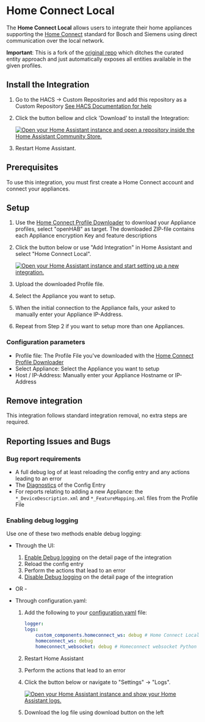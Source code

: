 # Home Connect Local

The **Home Connect Local** allows users to integrate their home appliances supporting the  [Home Connect](https://www.home-connect.com/global) standard for Bosch and Siemens using direct communication over the local network.

**Important**: This is a fork of the [original repo](https://github.com/chris-mc1/homeconnect_local_hass) which ditches the curated entity approach and just automatically exposes all entities available in the given profiles.

## Install the Integration

1. Go to the HACS -> Custom Repositories and add this repository as a Custom Repository [See HACS Documentation for help](https://hacs.xyz/docs/faq/custom_repositories/)

2. Click the button bellow and click 'Download' to install the Integration:

    [![Open your Home Assistant instance and open a repository inside the Home Assistant Community Store.](https://my.home-assistant.io/badges/hacs_repository.svg)](https://my.home-assistant.io/redirect/hacs_repository/?repository=homeconnect_local_hass&owner=chris-mc1)

3. Restart Home Assistant.

## Prerequisites

To use this integration, you must first create a Home Connect account and connect your appliances.

## Setup

1. Use the [Home Connect Profile Downloader](https://github.com/bruestel/homeconnect-profile-downloader) to download your Appliance profiles, select "openHAB" as target. The downloaded ZIP-file contains each Appliance encryption Key and feature descriptions
2. Click the button below or use "Add Integration" in Home Assistant and select "Home Connect Local".

    [![Open your Home Assistant instance and start setting up a new integration.](https://my.home-assistant.io/badges/config_flow_start.svg)](https://my.home-assistant.io/redirect/config_flow_start/?domain=homeconnect_ws)

3. Upload the downloaded Profile file.
4. Select the Appliance you want to setup.
5. When the initial connection to the Appliance fails, your asked to manually enter your Appliance IP-Address.
6. Repeat from Step 2 if you want to setup more than one Appliances.

### Configuration parameters

- Profile file: The Profile File you've downloaded with the [Home Connect Profile Downloader](https://github.com/bruestel/homeconnect-profile-downloader)
- Select Appliance: Select the Appliance you want to setup
- Host / IP-Address: Manually enter your Appliance Hostname or IP-Address

## Remove integration

This integration follows standard integration removal, no extra steps are required.

## Reporting Issues and Bugs

### Bug report requirements

- A full debug log of at least reloading the config entry and any actions leading to an error
- The [Diagnostics](https://www.home-assistant.io/docs/configuration/troubleshooting/#download-diagnostics) of the Config Entry
- For reports relating to adding a new Appliance: the `*_DeviceDescription.xml` and `*_FeatureMapping.xml` files from the Profile File

### Enabling debug logging

Use one of these two methods enable debug logging:

- Through the UI:
    1. [Enable Debug logging](<https://www.home-assistant.io/docs/configuration/troubleshooting>) on the detail page of the integration
    2. Reload the config entry
    3. Perform the actions that lead to an error
    4. [Disable Debug logging](https://www.home-assistant.io/docs/configuration/troubleshooting/#disable-debug-logging-and-download-logs) on the detail page of the integration

- OR -

- Through configuration.yaml:
    1. Add the following to your [configuration.yaml](https://www.home-assistant.io/docs/configuration/) file:

        ```yaml
        logger:
        logs:
            custom_components.homeconnect_ws: debug # Home Connect Local Integration
            homeconnect_ws: debug
            homeconnect_websocket: debug # Homeconnect websocket Python package
        ```

    2. Restart Home Assistant
    3. Perform the actions that lead to an error
    4. Click the button below or navigate to "Settings" -> "Logs".

        [![Open your Home Assistant instance and show your Home Assistant logs.](https://my.home-assistant.io/badges/logs.svg)](https://my.home-assistant.io/redirect/logs/?)

    5. Download the log file using download button on the left
